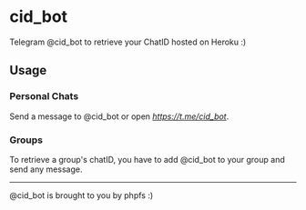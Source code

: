 # cid_bot
Telegram @cid_bot to retrieve your ChatID hosted on Heroku :)

## Usage
### Personal Chats
Send a message to @cid_bot or open *https://t.me/cid_bot*.    
### Groups
To retrieve a group's chatID, you have to add @cid_bot to your group and send any message.          
                      
-----------------------------------------------------------------          
@cid_bot is brought to you by phpfs :)
